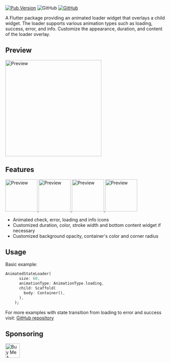 [![Pub Version](https://img.shields.io/pub/v/animated_state_loader)](https://pub.dev/packages/animated_state_loader)
![GitHub](https://img.shields.io/github/license/davigmacode/flutter_animated_checkmark)
[![GitHub](https://badgen.net/badge/icon/buymeacoffee?icon=buymeacoffee&color=yellow&label)](http://buymeacoffee.com/ascentman9s)

A Flutter package providing an animated loader widget that overlays a child
widget. The loader supports various animation types such as loading, success,
error, and info. Customize the appearance, duration, and content of the loader
overlay.

## Preview

<a href="https://github.com/ascentman/animated_state_loader/blob/main/media/demo.mov">
  <img src="https://github.com/ascentman/animated_state_loader/blob/main/media/demo.mov" alt="Preview" width="300"/>
</a>

## Features

<a href="https://github.com/ascentman/animated_state_loader/blob/main/media/loader.mov">
  <img src="https://github.com/ascentman/animated_state_loader/blob/main/media/loader.mov" alt="Preview" width="100"/>
</a>

<a href="https://github.com/ascentman/animated_state_loader/blob/main/media/info.mov">
  <img src="https://github.com/ascentman/animated_state_loader/blob/main/media/info.mov" alt="Preview" width="100"/>
</a>

<a href="https://github.com/ascentman/animated_state_loader/blob/main/media/success.mov">
  <img src="https://github.com/ascentman/animated_state_loader/blob/main/media/success.mov" alt="Preview" width="100"/>
</a>

<a href="https://github.com/ascentman/animated_state_loader/blob/main/media/error.mov">
  <img src="https://github.com/ascentman/animated_state_loader/blob/main/media/error.mov" alt="Preview" width="100"/>
</a>


- Animated check, error, loading and info icons
- Customized duration, color, stroke width and bottom content widget if necessary
- Customized background opacity, container's color and corner radius

## Usage

Basic example:

```dart
AnimatedStateLoader(
      size: 60,
      animationType: AnimationType.loading,
      child: Scaffold(
        body: Container(),
      ),
    );
```

For more examples with state transition from loading to error and success visit: [GitHub repository](https://github.com/ascentman/animated_state_loader/tree/main/example)

## Sponsoring

<a href="http://buymeacoffee.com/ascentman9s" target="_blank"><img src="https://cdn.buymeacoffee.com/buttons/v2/default-yellow.png" alt="Buy Me A Coffee" height="45"></a>
